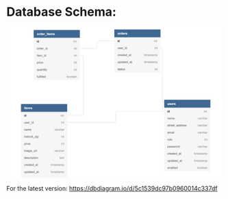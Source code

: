 # Database Schema:
![Alt text](./public/Database.png?raw=true "Title")

For the latest version:
https://dbdiagram.io/d/5c1539dc97b0960014c337df
